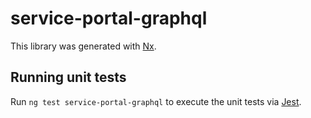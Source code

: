 # service-portal-graphql

This library was generated with [Nx](https://nx.dev).

## Running unit tests

Run `ng test service-portal-graphql` to execute the unit tests via [Jest](https://jestjs.io).
